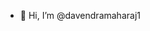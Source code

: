 - 👋 Hi, I’m @davendramaharaj1

<!---
davendramaharaj1/davendramaharaj1 is a ✨ special ✨ repository because its `README.md` (this file) appears on your GitHub profile.
You can click the Preview link to take a look at your changes.
--->
